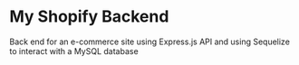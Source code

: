 # My Shopify Backend
 Back end for an e-commerce site using Express.js API and using Sequelize to interact with a MySQL database
